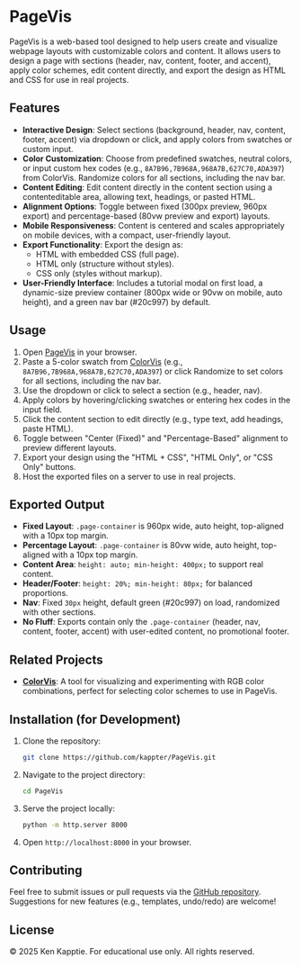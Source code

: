 # PageVis

PageVis is a web-based tool designed to help users create and visualize webpage layouts with customizable colors and content. It allows users to design a page with sections (header, nav, content, footer, and accent), apply color schemes, edit content directly, and export the design as HTML and CSS for use in real projects.

## Features
- **Interactive Design**: Select sections (background, header, nav, content, footer, accent) via dropdown or click, and apply colors from swatches or custom input.
- **Color Customization**: Choose from predefined swatches, neutral colors, or input custom hex codes (e.g., `8A7B96,7B968A,968A7B,627C70,ADA397`) from ColorVis. Randomize colors for all sections, including the nav bar.
- **Content Editing**: Edit content directly in the content section using a contenteditable area, allowing text, headings, or pasted HTML.
- **Alignment Options**: Toggle between fixed (300px preview, 960px export) and percentage-based (80vw preview and export) layouts.
- **Mobile Responsiveness**: Content is centered and scales appropriately on mobile devices, with a compact, user-friendly layout.
- **Export Functionality**: Export the design as:
  - HTML with embedded CSS (full page).
  - HTML only (structure without styles).
  - CSS only (styles without markup).
- **User-Friendly Interface**: Includes a tutorial modal on first load, a dynamic-size preview container (800px wide or 90vw on mobile, auto height), and a green nav bar (#20c997) by default.

## Usage
1. Open [PageVis](https://kappter.github.io/PageVis/) in your browser.
2. Paste a 5-color swatch from [ColorVis](https://kappter.github.io/rgbcolorvis/) (e.g., `8A7B96,7B968A,968A7B,627C70,ADA397`) or click Randomize to set colors for all sections, including the nav bar.
3. Use the dropdown or click to select a section (e.g., header, nav).
4. Apply colors by hovering/clicking swatches or entering hex codes in the input field.
5. Click the content section to edit directly (e.g., type text, add headings, paste HTML).
6. Toggle between "Center (Fixed)" and "Percentage-Based" alignment to preview different layouts.
7. Export your design using the "HTML + CSS", "HTML Only", or "CSS Only" buttons.
8. Host the exported files on a server to use in real projects.

## Exported Output
- **Fixed Layout**: `.page-container` is 960px wide, auto height, top-aligned with a 10px top margin.
- **Percentage Layout**: `.page-container` is 80vw wide, auto height, top-aligned with a 10px top margin.
- **Content Area**: `height: auto; min-height: 400px;` to support real content.
- **Header/Footer**: `height: 20%; min-height: 80px;` for balanced proportions.
- **Nav**: Fixed `30px` height, default green (#20c997) on load, randomized with other sections.
- **No Fluff**: Exports contain only the `.page-container` (header, nav, content, footer, accent) with user-edited content, no promotional footer.

## Related Projects
- **[ColorVis](https://kappter.github.io/rgbcolorvis/)**: A tool for visualizing and experimenting with RGB color combinations, perfect for selecting color schemes to use in PageVis.

## Installation (for Development)
1. Clone the repository:
   ```bash
   git clone https://github.com/kappter/PageVis.git
   ```
2. Navigate to the project directory:
   ```bash
   cd PageVis
   ```
3. Serve the project locally:
   ```bash
   python -m http.server 8000
   ```
4. Open `http://localhost:8000` in your browser.

## Contributing
Feel free to submit issues or pull requests via the [GitHub repository](https://github.com/kappter/PageVis). Suggestions for new features (e.g., templates, undo/redo) are welcome!

## License
© 2025 Ken Kapptie. For educational use only. All rights reserved.